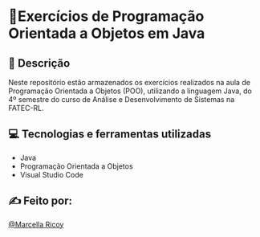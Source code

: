 # 📍Exercícios de Programação Orientada a Objetos em Java

## 📝 Descrição
Neste repositório estão armazenados os exercícios realizados na aula de Programação Orientada a Objetos (POO), utilizando a linguagem Java, do 4º semestre do curso de Análise e Desenvolvimento de Sistemas na FATEC-RL.

## 💻 Tecnologias e ferramentas utilizadas 
- Java
- Programação Orientada a Objetos
- Visual Studio Code

## ✍️ Feito por:
[@Marcella Ricoy](https://github.com/marcellarc)

